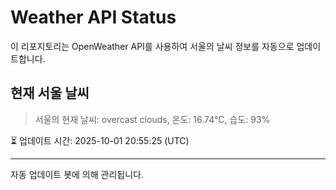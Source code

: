 
# Weather API Status

이 리포지토리는 OpenWeather API를 사용하여 서울의 날씨 정보를 자동으로 업데이트합니다.

## 현재 서울 날씨
> 서울의 현재 날씨: overcast clouds, 온도: 16.74°C, 습도: 93%

⏳ 업데이트 시간: 2025-10-01 20:55:25 (UTC)

---
자동 업데이트 봇에 의해 관리됩니다.
